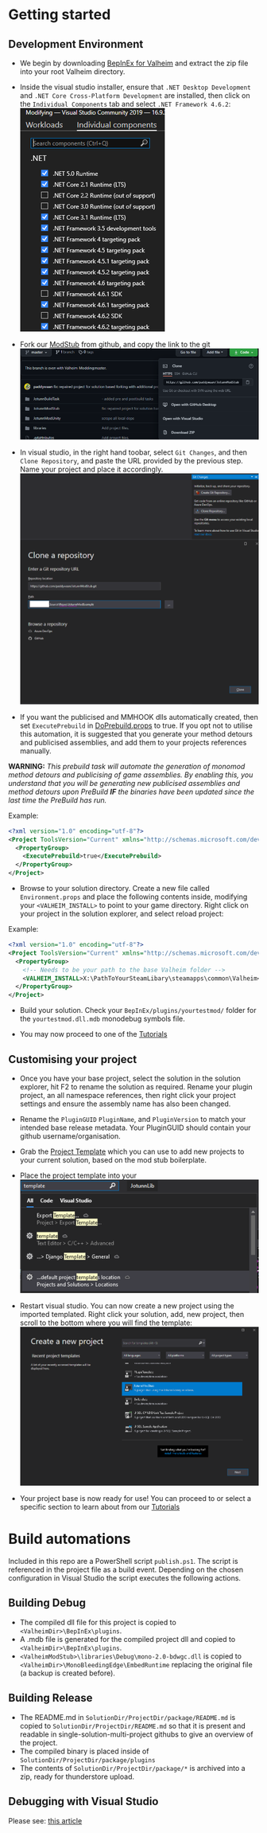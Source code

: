 # Getting started


## Development Environment

* We begin by downloading [BepInEx for Valheim](https://valheim.thunderstore.io/package/denikson/BepInExPack_Valheim/) and extract the zip file into your root Valheim directory.

* Inside the visual studio installer, ensure that `.NET Desktop Development` and `.NET Core Cross-Platform Development` are installed, then click on the `Individual Components` tab and select `.NET Framework 4.6.2`:<br />
![Components](../images/getting-started/vs-InstallerComponents.png)

* Fork our [ModStub](https://github.com/Valheim-Modding/JotunnModStub) from github, and copy the link to the git<br />
![Forked github stub](../images/getting-started/gh-ForkedStub.png)

* In visual studio, in the right hand toobar, select `Git Changes`, and then `Clone Repository`, and paste the URL provided by the previous step. Name your project and place it accordingly.<br />
![VS Clone forked stub](../images/getting-started/vs-CloneForkedStub.png)

* If you want the publicised and MMHOOK dlls automatically created, then set `ExecutePrebuild` in [DoPrebuild.props](https://github.com/Valheim-Modding/JotunnModStub/blob/master/DoPrebuild.props) to true. If you opt not to utilise this automation, it is suggested that you generate your method detours and publicised assemblies, and add them to your projects references manually.

**WARNING:** *This prebuild task will automate the generation of monomod method detours and publicising of game assemblies. By enabling this, you understand that you will be generating new publicised assemblies and method detours upon PreBuild **IF** the binaries have been updated since the last time the PreBuild has run.*

Example:
```xml
<?xml version="1.0" encoding="utf-8"?>
<Project ToolsVersion="Current" xmlns="http://schemas.microsoft.com/developer/msbuild/2003">
  <PropertyGroup>
    <ExecutePrebuild>true</ExecutePrebuild>
  </PropertyGroup>
</Project>
```

* Browse to your solution directory. Create a new file called `Environment.props` and place the following contents inside, modifying your `<VALHEIM_INSTALL>` to point to your game directory. Right click on your project in the solution explorer, and select reload project:

Example:
```xml
<?xml version="1.0" encoding="utf-8"?>
<Project ToolsVersion="Current" xmlns="http://schemas.microsoft.com/developer/msbuild/2003">
  <PropertyGroup>
    <!-- Needs to be your path to the base Valheim folder -->
    <VALHEIM_INSTALL>X:\PathToYourSteamLibary\steamapps\common\Valheim</VALHEIM_INSTALL>
  </PropertyGroup>
</Project>
```


* Build your solution. Check your `BepInEx/plugins/yourtestmod/` folder for the `yourtestmod.dll.mdb` monodebug symbols file.

* You may now proceed to one of the [Tutorials](intro.md)

## Customising your project

* Once you have your base project, select the solution in the solution explorer, hit F2 to rename the solution as required. Rename your plugin project, an all namespace references, then right click your project settings and ensure the assembly name has also been changed.

* Rename the `PluginGUID` `PluginName`, and `PluginVersion` to match your intended base release metadata. Your PluginGUID should contain your github username/organisation.

* Grab the [Project Template]() which you can use to add new projects to your current solution, based on the mod stub boilerplate.

* Place the project template into your<br />
![VS Project Template Location](../images/getting-started/vs-ProjectTemplateLocationpng.png)

* Restart visual studio. You can now create a new project using the imported templated. Right click your solution, add, new project, then scroll to the bottom where you will find the template:<br />
![Create new project template](../images/getting-started/vs-CreateNewProjectTemplate.png)

* Your project base is now ready for use! You can proceed to []() or select a specific section to learn about from our [Tutorials]()


# Build automations

Included in this repo are a PowerShell script `publish.ps1`. The script is referenced in the project file as a build event. Depending on the chosen configuration in Visual Studio the script executes the following actions.

## Building Debug

* The compiled dll file for this project is copied to `<ValheimDir>\BepInEx\plugins`.
* A .mdb file is generated for the compiled project dll and copied to `<ValheimDir>\BepInEx\plugins`.
* `<ValheimModStub>\libraries\Debug\mono-2.0-bdwgc.dll` is copied to `<ValheimDir>\MonoBleedingEdge\EmbedRuntime` replacing the original file (a backup is created before).

## Building Release

* The README.md in `SolutionDir/ProjectDir/package/README.md` is copied to `SolutionDir/ProjectDir/README.md` so that it is present and readable in single-solution-multi-project githubs to give an overview of the project.
* The compiled binary is placed inside of `SolutionDir/ProjectDir/package/plugins`
* The contents of `SolutionDir/ProjectDir/package/*` is archived into a zip, ready for thunderstore upload.

## Debugging with Visual Studio

Please see: [this article](https://github.com/Valheim-Modding/Wiki/wiki/Debugging-Plugins-via-IDE)
